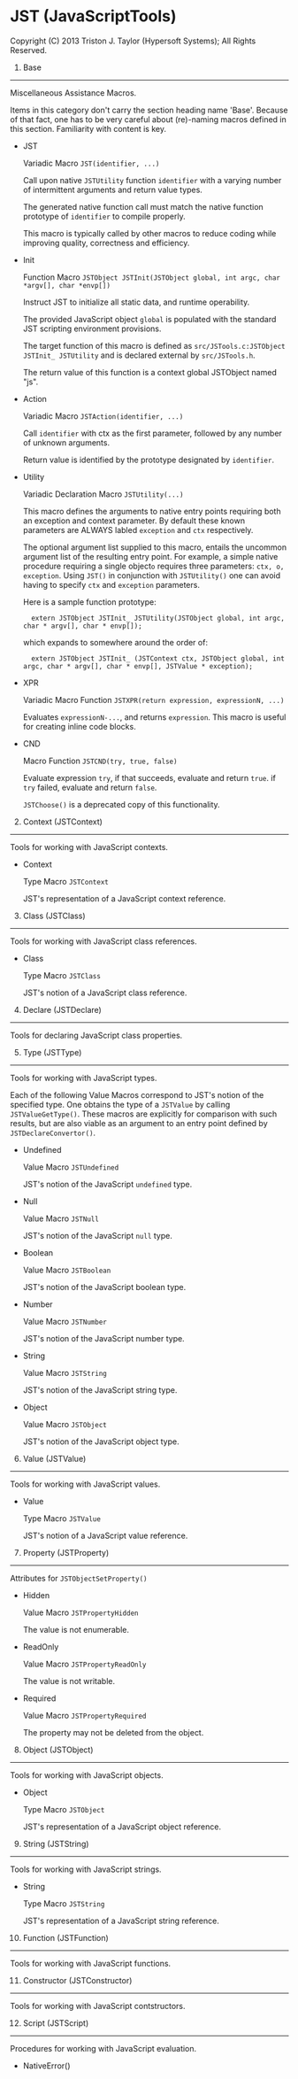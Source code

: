 JST (JavaScriptTools)
=====================
Copyright (C) 2013 Triston J. Taylor (Hypersoft Systems); All Rights Reserved.

1. Base
-------
Miscellaneous Assistance Macros.

Items in this category don't carry the section heading name 'Base'. Because of that fact, one has to be very careful about (re)-naming macros defined in this section. Familiarity with content is key.

* JST

	Variadic Macro `JST(identifier, ...)`

	Call upon native `JSTUtility` function `identifier` with a varying number of intermittent arguments and return value types.

	The generated native function call must match the native function prototype of `identifier` to compile properly.

	This macro is typically called by other macros to reduce coding while improving quality, correctness and efficiency.

* Init

	Function Macro `JSTObject JSTInit(JSTObject global, int argc, char *argv[], char *envp[])`

	Instruct JST to initialize all static data, and runtime operability.

	The provided JavaScript object `global` is populated with the standard JST scripting environment provisions.

	The target function of this macro is defined as `src/JSTools.c:JSTObject JSTInit_ JSTUtility` and is declared external by `src/JSTools.h`.

	The return value of this function is a context global JSTObject named "js".

* Action

	Variadic Macro `JSTAction(identifier, ...)`

	Call `identifier` with ctx as the first parameter, followed by any number of unknown arguments.

	Return value is identified by the prototype designated by `identifier`.

* Utility

	Variadic Declaration Macro `JSTUtility(...)`

	This macro defines the arguments to native entry points requiring both an exception and context parameter. By default these known parameters are ALWAYS labled `exception` and `ctx` respectively.

	The optional argument list supplied to this macro, entails the uncommon argument list of the resulting entry point. For example, a simple native procedure requiring a single object`o` requires three parameters: `ctx, o, exception`. Using `JST()` in conjunction with `JSTUtility()` one can avoid having to specify `ctx` and `exception` parameters.

	Here is a sample function prototype:

		extern JSTObject JSTInit_ JSTUtility(JSTObject global, int argc, char * argv[], char * envp[]);

	which expands to somewhere around the order of:

		extern JSTObject JSTInit_ (JSTContext ctx, JSTObject global, int argc, char * argv[], char * envp[], JSTValue * exception);

* XPR

	Variadic Macro Function `JSTXPR(return expression, expressionN, ...)`

	Evaluates `expressionN-...`, and returns `expression`. This macro is useful for creating inline code blocks.


* CND

	Macro Function `JSTCND(try, true, false)`

	Evaluate expression `try`, if that succeeds, evaluate and return `true`. if `try` failed, evaluate and return `false`.

	`JSTChoose()` is a deprecated copy of this functionality.

2. Context (JSTContext)
-----------------------
Tools for working with JavaScript contexts.

* Context

	Type Macro `JSTContext`

	JST's representation of a JavaScript context reference.

3. Class (JSTClass)
-------------------
Tools for working with JavaScript class references.

* Class

	Type Macro `JSTClass`

	JST's notion of a JavaScript class reference.

4. Declare (JSTDeclare)
-----------------------
Tools for declaring JavaScript class properties.

5. Type (JSTType)
-----------------
Tools for working with JavaScript types.

Each of the following Value Macros correspond to JST's notion of the specified type. One obtains the type of a `JSTValue` by calling `JSTValueGetType()`. These macros are explicitly for comparison with such results, but are also viable as an argument to an entry point defined by `JSTDeclareConvertor()`.

* Undefined

	Value Macro `JSTUndefined`

	JST's notion of the JavaScript `undefined` type.

* Null

	Value Macro `JSTNull`

	JST's notion of the JavaScript `null` type.

* Boolean

	Value Macro `JSTBoolean`

	JST's notion of the JavaScript boolean type.

* Number

	Value Macro `JSTNumber`

	JST's notion of the JavaScript number type.

* String

	Value Macro `JSTString`

	JST's notion of the JavaScript string type.

* Object

	Value Macro `JSTObject`

	JST's notion of the JavaScript object type.

6. Value (JSTValue)
-------------------
Tools for working with JavaScript values.

* Value

	Type Macro `JSTValue`

	JST's notion of a JavaScript value reference.

7. Property (JSTProperty)
-------------------------
Attributes for `JSTObjectSetProperty()`

* Hidden

	Value Macro `JSTPropertyHidden`

	The value is not enumerable.

* ReadOnly

	Value Macro `JSTPropertyReadOnly`

	The value is not writable.

* Required

	Value Macro `JSTPropertyRequired`

	The property may not be deleted from the object.

8. Object (JSTObject)
---------------------
Tools for working with JavaScript objects.

* Object

	Type Macro `JSTObject`

	JST's representation of a JavaScript object reference.

9. String (JSTString)
---------------------
Tools for working with JavaScript strings.

* String

	Type Macro `JSTString`

	JST's representation of a JavaScript string reference.

10. Function (JSTFunction)
--------------------------
Tools for working with JavaScript functions.

11. Constructor (JSTConstructor)
--------------------------------
Tools for working with JavaScript contstructors.

12. Script (JSTScript)
----------------------
Procedures for working with JavaScript evaluation.

* NativeError()

